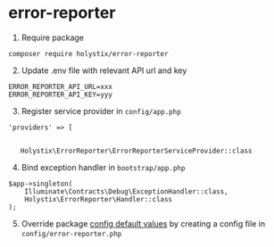 # error-reporter

1. Require package

```
composer require holystix/error-reporter
```

2. Update .env file with relevant API url and key

```
ERROR_REPORTER_API_URL=xxx
ERROR_REPORTER_API_KEY=yyy
```

3. Register service provider in `config/app.php` 

```
'providers' => [


   Holystix\ErrorReporter\ErrorReporterServiceProvider::class
```

4. Bind exception handler in `bootstrap/app.php`
```
$app->singleton(
    Illuminate\Contracts\Debug\ExceptionHandler::class,
    Holystix\ErrorReporter\Handler::class
);

```


5. Override package [config default values](src/config/error-reporter.php) by creating a config file in `config/error-reporter.php`
